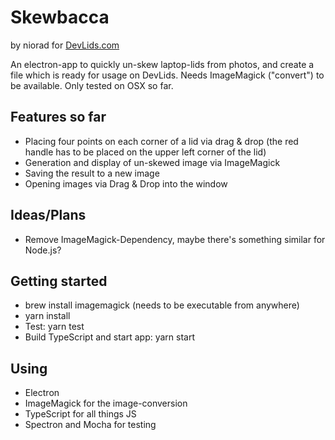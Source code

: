 # Skewbacca

by niorad for [DevLids.com](https://DevLids.com)

An electron-app to quickly un-skew laptop-lids from photos, and create a file which is ready for usage on DevLids.
Needs ImageMagick ("convert") to be available.
Only tested on OSX so far.

## Features so far

- Placing four points on each corner of a lid via drag & drop (the red handle has to be placed on the upper left corner of the lid)
- Generation and display of un-skewed image via ImageMagick
- Saving the result to a new image
- Opening images via Drag & Drop into the window

## Ideas/Plans

- Remove ImageMagick-Dependency, maybe there's something similar for Node.js?

## Getting started

- brew install imagemagick (needs to be executable from anywhere)
- yarn install
- Test: yarn test
- Build TypeScript and start app: yarn start

## Using

- Electron
- ImageMagick for the image-conversion
- TypeScript for all things JS
- Spectron and Mocha for testing
